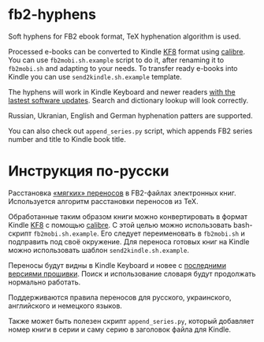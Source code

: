 fb2-hyphens
===========

Soft hyphens for FB2 ebook format, TeX hyphenation algorithm is used.

Processed e-books can be converted to Kindle [KF8](http://www.amazon.com/gp/feature.html?ie=UTF8&docId=1000729511)
format using [calibre](http://calibre-ebook.com/).  You can use `fb2mobi.sh.example` script to do it, after
renaming it to `fb2mobi.sh` and adapting to your needs.  To transfer ready e-books into Kindle you can use 
`send2kindle.sh.example` template.

The hyphens will work in Kindle Keyboard and newer readers 
[with the lastest software updates](http://www.amazon.com/gp/help/customer/display.html/ref=hp_200127470_software?nodeId=200529680).
Search and dictionary lookup will look correctly.

Russian, Ukranian, English and German hyphenation patters are supported.

You can also check out `append_series.py` script, which appends FB2 series
number and title to Kindle book title.

Инструкция по-русски
====================

Расстановка [«мягких» переносов](http://ru.wikipedia.org/wiki/%D0%9F%D0%B5%D1%80%D0%B5%D0%BD%D0%BE%D1%81_%28%D1%82%D0%B8%D0%BF%D0%BE%D0%B3%D1%80%D0%B0%D1%84%D0%B8%D0%BA%D0%B0%29#.D0.9C.D1.8F.D0.B3.D0.BA.D0.B8.D0.B9_.D0.BF.D0.B5.D1.80.D0.B5.D0.BD.D0.BE.D1.81)
в FB2-файлах электронных книг.
Используется алгоритм расстановки переносов из TeX.

Обработанные таким образом книги можно конвертировать в формат Kindle [KF8](http://www.amazon.com/gp/feature.html?ie=UTF8&docId=1000729511) 
с помощью [calibre](http://calibre-ebook.com/). С этой целью можно использовать
bash-скрипт `fb2mobi.sh.example`.  Его следует переименовать в `fb2mobi.sh`
и подправить под своё окружение. Для переноса готовых книг на Kindle можно
использовать шаблон `send2kindle.sh.example`.

Переносы будут видны в Kindle Keyboard и новее с [последними версиями
прошивки](http://www.amazon.com/gp/help/customer/display.html/ref=hp_200127470_software?nodeId=200529680).
Поиск и использование словаря будут продолжать нормально работать.

Поддерживаются правила переносов для русского, украинского, английского и немецкого языков.

Также может быть полезен скрипт `append_series.py`, который добавляет номер
книги в серии и саму серию в заголовок файла для Kindle.
